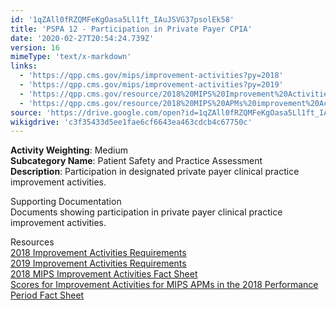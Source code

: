 ```yaml
---
id: '1qZAll0fRZQMFeKgOasa5Ll1ft_IAuJSVG37psolEk58'
title: 'PSPA 12 - Participation in Private Payer CPIA'
date: '2020-02-27T20:54:24.739Z'
version: 16
mimeType: 'text/x-markdown'
links:
  - 'https://qpp.cms.gov/mips/improvement-activities?py=2018'
  - 'https://qpp.cms.gov/mips/improvement-activities?py=2019'
  - 'https://qpp.cms.gov/resource/2018%20MIPS%20Improvement%20Activities%20Fact%20Sheet'
  - 'https://qpp.cms.gov/resource/2018%20MIPS%20APMs%20improvement%20Activities%20scores%20fact%20sheet'
source: 'https://drive.google.com/open?id=1qZAll0fRZQMFeKgOasa5Ll1ft_IAuJSVG37psolEk58'
wikigdrive: 'c3f35433d5ee1fae6cf6643ea463cdcb4c67750c'
---
```





**Activity Weighting**: Medium  
**Subcategory Name**: Patient Safety and Practice Assessment  
**Description**: Participation in designated private payer clinical practice improvement activities.




Supporting Documentation  
Documents showing participation in private payer clinical practice improvement activities.




Resources  
[2018 Improvement Activities Requirements](https://qpp.cms.gov/mips/improvement-activities?py=2018)  
[2019 Improvement Activities Requirements](https://qpp.cms.gov/mips/improvement-activities?py=2019)  
[2018 MIPS Improvement Activities Fact Sheet](https://qpp.cms.gov/resource/2018%20MIPS%20Improvement%20Activities%20Fact%20Sheet)  
[Scores for Improvement Activities for MIPS APMs in the 2018 Performance Period Fact Sheet](https://qpp.cms.gov/resource/2018%20MIPS%20APMs%20improvement%20Activities%20scores%20fact%20sheet)
